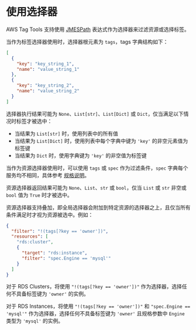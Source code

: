 # 使用选择器

AWS Tag Tools 支持使用 [JMESPath](https://www.jmespath.org) 表达式作为选择器来过滤资源或选择标签。

当作为标签选择器使用时，选择器根元素为 `tags`，tags 字典结构如下：

```json
[
  {
    "key": "key_string_1",
    "name": "value_string_1"
  },
  {
    "key": "key_string_2",
    "name": "value_string_2"
  }
]
```

选择器执行结果可能为 `None`、`List[str]`、`List[Dict]` 或 `Dict`，仅当满足以下情况时标签才被选中：

- 当结果为 `List[str]` 时，使用列表中的所有值
- 当结果为 `List[Dict]` 时，使用列表中每个字典中键为 `'key'` 的非空元素值为标签键
- 当结果为 `Dict` 时，使用字典键为 `'key'` 的非空值为标签键

当作为资源选择器使用时，可以使用 `tags` 或 `spec` 作为过滤条件，`spec`
字典每个服务均不相同，具体参考 [规格说明](SPEC.md)。

资源选择器返回结果可能为 `None`、`List`、`str` 或 `bool`，仅当 `List` 或 `str` 非空或 `bool` 值为 `True` 时才被选中。

资源选择器支持叠加，即全局选择器会附加到特定资源的选择器之上，且仅当所有条件满足时才视为资源被选中。例如：

```json
{
  "filter": "!(tags[?key == 'owner'])",
  "resources": [
    "rds:cluster",
    {
      "target": "rds:instance",
      "filter": "spec.Engine == 'mysql'"
    }
  ]
}
```

对于 RDS Clusters，将使用 `"!(tags[?key == 'owner'])"` 作为选择器，选择任何不具备标签键为 `'owner'` 的实例。

对于 RDS Instances，将使用  `"!(tags[?key == 'owner'])"` 和 `"spec.Engine == 'mysql'"`
作为选择器，选择任何不具备标签键为 `'owner'` 且规格参数中 `Engine` 类型为 `'mysql'` 的实例。 